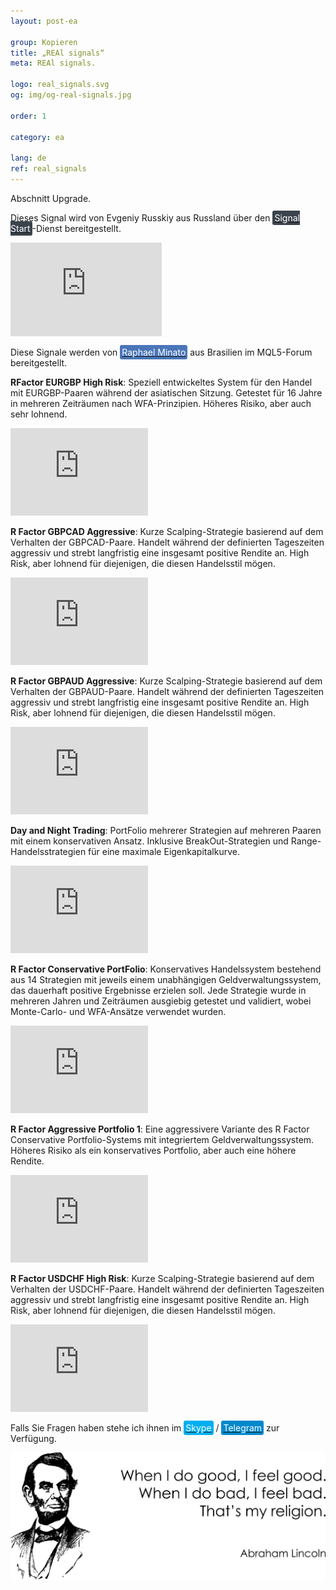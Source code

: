 ```yaml
---
layout: post-ea

group: Kopieren
title: „REAl signals“
meta: REAl signals.

logo: real_signals.svg
og: img/og-real-signals.jpg

order: 1

category: ea

lang: de
ref: real_signals
---
```


Abschnitt Upgrade.

Dieses Signal wird von Evgeniy Russkiy aus Russland über den <a href="https://www.signalstart.com/analysis/pipspool/50865" target="_blank"><span style="background-color:#3b434c; color:white; padding:3px; border-radius: 3px">Signal Start</span></a>-Dienst bereitgestellt.  
<iframe frameborder="0" width="242" height="150" src="https://www.signalstart.com/de/widgets/1/50865?colors=578EBE,FFFFFF,004782"></iframe>

Diese Signale werden von <a href="https://www.mql5.com/de/users/johnmacknamara" target="_blank"><span style="background-color:#4a76b8; color:white; padding:3px; border-radius: 3px">Raphael Minato</span></a> aus Brasilien im MQL5-Forum bereitgestellt.

**RFactor EURGBP High Risk**: Speziell entwickeltes System für den Handel mit EURGBP-Paaren während der asiatischen Sitzung. Getestet für 16 Jahre in mehreren Zeiträumen nach WFA-Prinzipien. Höheres Risiko, aber auch sehr lohnend.  
<iframe frameborder="0" width="220" height="140" src="https://www.mql5.com/de/signals/widget/signal/3ps8"></iframe>

**R Factor GBPCAD Aggressive**: Kurze Scalping-Strategie basierend auf dem Verhalten der GBPCAD-Paare. Handelt während der definierten Tageszeiten aggressiv und strebt langfristig eine insgesamt positive Rendite an. High Risk, aber lohnend für diejenigen, die diesen Handelsstil mögen.  
<iframe frameborder="0" width="220" height="140" src="https://www.mql5.com/de/signals/widget/signal/3qz7"></iframe>

**R Factor GBPAUD Aggressive**: Kurze Scalping-Strategie basierend auf dem Verhalten der GBPAUD-Paare. Handelt während der definierten Tageszeiten aggressiv und strebt langfristig eine insgesamt positive Rendite an. High Risk, aber lohnend für diejenigen, die diesen Handelsstil mögen.  
<iframe frameborder="0" width="220" height="140" src="https://www.mql5.com/de/signals/widget/signal/3rvu"></iframe>

**Day and Night Trading**: PortFolio mehrerer Strategien auf mehreren Paaren mit einem konservativen Ansatz. Inklusive BreakOut-Strategien und Range-Handelsstrategien für eine maximale Eigenkapitalkurve.  
<iframe frameborder="0" width="220" height="140" src="https://www.mql5.com/de/signals/widget/signal/3ps9"></iframe>

**R Factor Conservative PortFolio**: Konservatives Handelssystem bestehend aus 14 Strategien mit jeweils einem unabhängigen Geldverwaltungssystem, das dauerhaft positive Ergebnisse erzielen soll. Jede Strategie wurde in mehreren Jahren und Zeiträumen ausgiebig getestet und validiert, wobei Monte-Carlo- und WFA-Ansätze verwendet wurden.  
<iframe frameborder="0" width="220" height="140" src="https://www.mql5.com/de/signals/widget/signal/3psa"></iframe>

**R Factor Aggressive Portfolio 1**: Eine aggressivere Variante des R Factor Conservative Portfolio-Systems mit integriertem Geldverwaltungssystem. Höheres Risiko als ein konservatives Portfolio, aber auch eine höhere Rendite.    
<iframe frameborder="0" width="220" height="140" src="https://www.mql5.com/de/signals/widget/signal/3psb"></iframe>

**R Factor USDCHF High Risk**: Kurze Scalping-Strategie basierend auf dem Verhalten der USDCHF-Paare. Handelt während der definierten Tageszeiten aggressiv und strebt langfristig eine insgesamt positive Rendite an. High Risk, aber lohnend für diejenigen, die diesen Handelsstil mögen.  
<iframe frameborder="0" width="220" height="140" src="https://www.mql5.com/de/signals/widget/signal/3tkm"></iframe>


Falls Sie Fragen haben stehe ich ihnen im <a href="skype:chutkoy89?call" target="_blank"><span style="background-color:#00aff0; color:white; padding:3px; border-radius: 3px">Skype</span></a> / <a href="https://t.me/chutkoy" target="_blank"><span style="background-color:#0088cc; color:white; padding:3px; border-radius: 3px">Telegram</span></a> zur Verfügung.

<a data-fancybox="gallery" href="/img/programming/Lincoln.png"><img src="/img/programming/Lincoln.png" alt=""></a>
